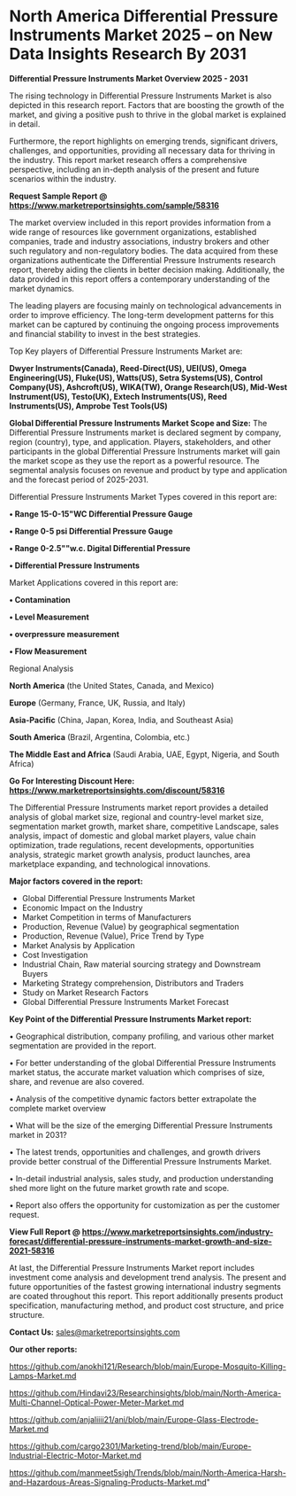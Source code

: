 # North America Differential Pressure Instruments Market 2025 – on New Data Insights Research By 2031

<Strong> Differential Pressure Instruments Market Overview 2025 - 2031</strong>

The rising technology in Differential Pressure Instruments Market is also depicted in this research report. Factors that are boosting the growth of the market, and giving a positive push to thrive in the global market is explained in detail.

Furthermore, the report highlights on emerging trends, significant drivers, challenges, and opportunities, providing all necessary data for thriving in the industry. This report market research offers a comprehensive perspective, including an in-depth analysis of the present and future scenarios within the industry.

<strong>Request Sample Report @ <a href=https://www.marketreportsinsights.com/sample/58316>https://www.marketreportsinsights.com/sample/58316</a></strong>

The market overview included in this report provides information from a wide range of resources like government organizations, established companies, trade and industry associations, industry brokers and other such regulatory and non-regulatory bodies. The data acquired from these organizations authenticate the Differential Pressure Instruments research report, thereby aiding the clients in better decision making. Additionally, the data provided in this report offers a contemporary understanding of the market dynamics.

The leading players are focusing mainly on technological advancements in order to improve efficiency. The long-term development patterns for this market can be captured by continuing the ongoing process improvements and financial stability to invest in the best strategies.

Top Key players of Differential Pressure Instruments Market are:

<strong>Dwyer Instruments(Canada), Reed-Direct(US), UEI(US), Omega Engineering(US), Fluke(US), Watts(US), Setra Systems(US), Control Company(US), Ashcroft(US), WIKA(TW), Orange Research(US), Mid-West Instrument(US), Testo(UK), Extech Instruments(US), Reed Instruments(US), Amprobe Test Tools(US)</strong>

<strong><b>Global Differential Pressure Instruments Market Scope and Size:</b></strong>
The Differential Pressure Instruments market is declared segment by company, region (country), type, and application. Players, stakeholders, and other participants in the global Differential Pressure Instruments market will gain the market scope as they use the report as a powerful resource. The segmental analysis focuses on revenue and product by type and application and the forecast period of 2025-2031.

Differential Pressure Instruments Market Types covered in this report are:

<strong>• Range 15-0-15&#34;WC Differential Pressure Gauge

• Range 0-5 psi Differential Pressure Gauge

• Range 0-2.5&#34;&#34;w.c. Digital Differential Pressure

• Differential Pressure Instruments</strong>

Market Applications covered in this report are:

<strong>• Contamination

• Level Measurement

• overpressure measurement

• Flow Measurement</strong> 

Regional Analysis

<strong>North America</strong> (the United States, Canada, and Mexico)

<strong>Europe</strong> (Germany, France, UK, Russia, and Italy)

<strong>Asia-Pacific</strong> (China, Japan, Korea, India, and Southeast Asia)

<strong>South America</strong> (Brazil, Argentina, Colombia, etc.)

<strong>The Middle East and Africa</strong> (Saudi Arabia, UAE, Egypt, Nigeria, and South Africa)

<strong>Go For Interesting Discount Here: <a href=https://www.marketreportsinsights.com/discount/58316>https://www.marketreportsinsights.com/discount/58316</a></strong>

The Differential Pressure Instruments market report provides a detailed analysis of global market size, regional and country-level market size, segmentation market growth, market share, competitive Landscape, sales analysis, impact of domestic and global market players, value chain optimization, trade regulations, recent developments, opportunities analysis, strategic market growth analysis, product launches, area marketplace expanding, and technological innovations.

<strong><b>Major factors covered in the report:</b></strong>
<ul>
  <li>Global Differential Pressure Instruments Market </li>
  <li>Economic Impact on the Industry</li>
  <li>Market Competition in terms of Manufacturers</li>
  <li>Production, Revenue (Value) by geographical segmentation</li>
  <li>Production, Revenue (Value), Price Trend by Type</li>
  <li>Market Analysis by Application</li>
  <li>Cost Investigation</li>
  <li>Industrial Chain, Raw material sourcing strategy and Downstream Buyers</li>
  <li>Marketing Strategy comprehension, Distributors and Traders</li>
  <li>Study on Market Research Factors</li>
  <li>Global Differential Pressure Instruments Market Forecast</li>
</ul>

<strong><b>Key Point of the Differential Pressure Instruments Market report:</b></strong>

• Geographical distribution, company profiling, and various other market segmentation are provided in the report.

• For better understanding of the global Differential Pressure Instruments market status, the accurate market valuation which comprises of size, share, and revenue are also covered.

• Analysis of the competitive dynamic factors better extrapolate the complete market overview

• What will be the size of the emerging Differential Pressure Instruments market in 2031?

• The latest trends, opportunities and challenges, and growth drivers provide better construal of the Differential Pressure Instruments Market.

• In-detail industrial analysis, sales study, and production understanding shed more light on the future market growth rate and scope.

• Report also offers the opportunity for customization as per the customer request.

<strong><b>View Full Report @ <a href=https://www.marketreportsinsights.com/industry-forecast/differential-pressure-instruments-market-growth-and-size-2021-58316>https://www.marketreportsinsights.com/industry-forecast/differential-pressure-instruments-market-growth-and-size-2021-58316</a></b></strong>


At last, the Differential Pressure Instruments Market report includes investment come analysis and development trend analysis. The present and future opportunities of the fastest growing international industry segments are coated throughout this report. This report additionally presents product specification, manufacturing method, and product cost structure, and price structure.

<strong>Contact Us:</strong>
sales@marketreportsinsights.com

<strong>Our other reports:</strong>

<a href=https://github.com/anokhi121/Research/blob/main/Europe-Mosquito-Killing-Lamps-Market.md>https://github.com/anokhi121/Research/blob/main/Europe-Mosquito-Killing-Lamps-Market.md</a>

<a href=https://github.com/Hindavi23/Researchinsights/blob/main/North-America-Multi-Channel-Optical-Power-Meter-Market.md>https://github.com/Hindavi23/Researchinsights/blob/main/North-America-Multi-Channel-Optical-Power-Meter-Market.md</a>

<a href=https://github.com/anjaliiii21/ani/blob/main/Europe-Glass-Electrode-Market.md>https://github.com/anjaliiii21/ani/blob/main/Europe-Glass-Electrode-Market.md</a>

<a href=https://github.com/cargo2301/Marketing-trend/blob/main/Europe-Industrial-Electric-Motor-Market.md>https://github.com/cargo2301/Marketing-trend/blob/main/Europe-Industrial-Electric-Motor-Market.md</a>

<a href=https://github.com/manmeet5sigh/Trends/blob/main/North-America-Harsh-and-Hazardous-Areas-Signaling-Products-Market.md>https://github.com/manmeet5sigh/Trends/blob/main/North-America-Harsh-and-Hazardous-Areas-Signaling-Products-Market.md</a>"
